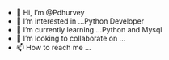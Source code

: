 - 👋 Hi, I’m @Pdhurvey
- 👀 I’m interested in ...Python Developer
- 🌱 I’m currently learning ...Python and Mysql
- 💞️ I’m looking to collaborate on ... 
- 📫 How to reach me ...

<!---
Pdhurvey/Pdhurvey is a ✨ special ✨ repository because its `README.md` (this file) appears on your GitHub profile.
You can click the Preview link to take a look at your changes.
--->
